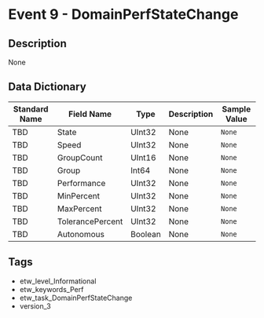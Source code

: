 # Event 9 - DomainPerfStateChange

## Description
None

## Data Dictionary
|Standard Name|Field Name|Type|Description|Sample Value|
|---|---|---|---|---|
|TBD|State|UInt32|None|`None`|
|TBD|Speed|UInt32|None|`None`|
|TBD|GroupCount|UInt16|None|`None`|
|TBD|Group|Int64|None|`None`|
|TBD|Performance|UInt32|None|`None`|
|TBD|MinPercent|UInt32|None|`None`|
|TBD|MaxPercent|UInt32|None|`None`|
|TBD|TolerancePercent|UInt32|None|`None`|
|TBD|Autonomous|Boolean|None|`None`|

## Tags
* etw_level_Informational
* etw_keywords_Perf
* etw_task_DomainPerfStateChange
* version_3
